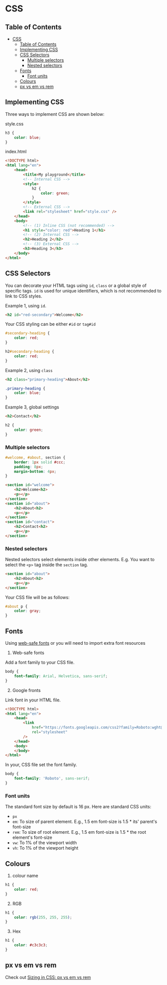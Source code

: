 # CSS

## Table of Contents

- [CSS](#css)
  - [Table of Contents](#table-of-contents)
  - [Implementing CSS](#implementing-css)
  - [CSS Selectors](#css-selectors)
    - [Multiple selectors](#multiple-selectors)
    - [Nested selectors](#nested-selectors)
  - [Fonts](#fonts)
    - [Font units](#font-units)
  - [Colours](#colours)
  - [px vs em vs rem](#px-vs-em-vs-rem)

## Implementing CSS

Three ways to implement CSS are shown below:

style.css

```CSS
h3 {
    color: blue;
}

```

index.html

```HTML
<!DOCTYPE html>
<html lang="en">
    <head>
        <title>My playground</title>
        <!-- Internal CSS -->
        <style>
            h2 {
                color: green;
            }
        </style>
        <!-- External CSS -->
        <link rel="stylesheet" href="style.css" />
    </head>
    <body>
        <!-- (1) Inline CSS (not recommended) -->
        <h1 style="color: red">Heading 1</h1>
        <!-- (2) Internal CSS -->
        <h2>Heading 2</h2>
        <!-- (3) External CSS -->
        <h3>Heading 3</h3>
    </body>
</html>

```

## CSS Selectors

You can decorate your HTML tags using `id`, `class` or a global style of specific tags. `id` is used for unique identifiers, which is not recommended to link to CSS styles.

Example 1, using `id`.

```HTML
<h2 id="red-secondary">Welcome</h2>
```

Your CSS styling can be either `#id` or `tag#id`

```CSS
#secondary-heading {
    color: red;
}
```

```CSS
h2#secondary-heading {
    color: red;
}
```

Example 2, using `class`

```HTML
<h2 class="primary-heading">About</h2>
```

```CSS
.primary-heading {
    color: blue;
}
```

Example 3, global settings

```HTML
<h2>Contact</h2>
```

```CSS
h2 {
    color: green;
}
```

### Multiple selectors

```CSS
#welcome, #about, section {
    border: 1px solid #ccc;
    padding: 8px;
    margin-bottom: 4px;
}
```

```HTML
<section id="welcome">
    <h2>Welcome<h2>
    <p></p>
</section>
<section id="about">
    <h2>About<h2>
    <p></p>
</section>
<section id="contact">
    <h2>Contact<h2>
    <p></p>
</section>
```

### Nested selectors

Nested selectors select elements inside other elements.
E.g. You want to select the `<p>` tag inside the `section` tag.

```HTML
<section id="about">
    <h2>About<h2>
    <p></p>
</section>
```

Your CSS file will be as follows:

```CSS
#about p {
    color: gray;
}
```

## Fonts

Using [web-safe fonts] or you will need to import extra font resources

1.  Web-safe fonts

Add a font family to your CSS file.

```CSS
body {
    font-family: Arial, Helvetica, sans-serif;
}
```

2.  Google fronts

Link font in your HTML file.

```HTML
<!DOCTYPE html>
<html lang="en">
    <head>
        <link
            href="https://fonts.googleapis.com/css2?family=Roboto:wght@300&display=swap"
            rel="stylesheet"
        />
    </head>
    <body>
    </body>
</html>

```

In your, CSS file set the font family.

```CSS
body {
    font-family: 'Roboto', sans-serif;
}
```

### Font units

The standard font size by default is 16 px. Here are standard CSS units:

-   `px`
-   `em`: To size of parent element. E.g., 1.5 em font-size is 1.5 \* its' parent's font-size
-   `rem`: To size of root element. E.g., 1.5 em font-size is 1.5 \* the root element's font-size
-   `vw`: To 1% of the viewport width
-   `vh`: To 1% of the viewport height

## Colours

1. colour name

```CSS
h1 {
    color: red;
}
```

2. RGB

```CSS
h1 {
    color: rgb(255, 255, 255);
}
```

3. Hex

```CSS
h1 {
    color: #c3c3c3;
}
```

## px vs em vs rem

Check out [Sizing in CSS: px vs em vs rem]

[web-safe fonts]: https://www.w3schools.com/cssref/css_websafe_fonts.asp
[sizing in css: px vs em vs rem]: https://chiamakaikeanyi.dev/sizing-in-css-px-vs-em-vs-rem/
